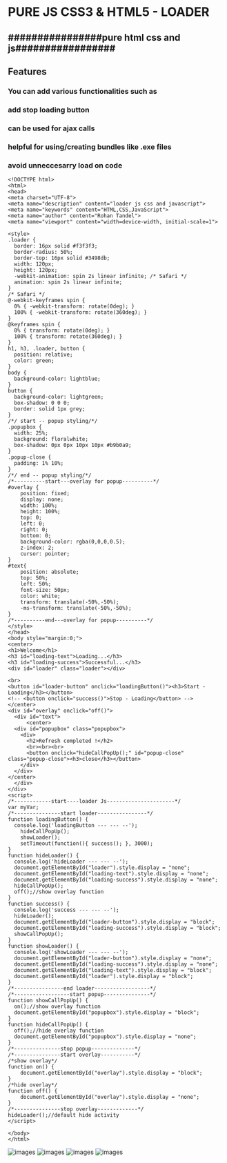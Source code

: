 # PURE JS CSS3 & HTML5 - LOADER
## ################pure html css and js#################
## Features
### You can add various functionalities such as
### add stop loading button
### can be used for ajax calls
### helpful for using/creating bundles like .exe files
### avoid unneccesarry load on code

```
<!DOCTYPE html>
<html>
<head>
<meta charset="UTF-8">
<meta name="description" content="loader js css and javascript">
<meta name="keywords" content="HTML,CSS,JavaScript">
<meta name="author" content="Rohan Tandel">
<meta name="viewport" content="width=device-width, initial-scale=1">

<style>
.loader {
  border: 16px solid #f3f3f3;
  border-radius: 50%;
  border-top: 16px solid #3498db;
  width: 120px;
  height: 120px;
  -webkit-animation: spin 2s linear infinite; /* Safari */
  animation: spin 2s linear infinite;
}
/* Safari */
@-webkit-keyframes spin {
  0% { -webkit-transform: rotate(0deg); }
  100% { -webkit-transform: rotate(360deg); }
}
@keyframes spin {
  0% { transform: rotate(0deg); }
  100% { transform: rotate(360deg); }
}
h1, h3, .loader, button {
  position: relative;
  color: green;
}
body {
  background-color: lightblue;
}
button {
  background-color: lightgreen;
  box-shadow: 0 0 0;
  border: solid 1px grey;
}
/*/ start -- popup styling/*/
.popupbox {
  width: 25%;
  background: floralwhite;
  box-shadow: 0px 0px 10px 10px #b9b0a9;
}
.popup-close {
  padding: 1% 10%;
}
/*/ end -- popup styling/*/
/*----------start---overlay for popup----------*/
#overlay {
    position: fixed;
    display: none;
    width: 100%;
    height: 100%;
    top: 0;
    left: 0;
    right: 0;
    bottom: 0;
    background-color: rgba(0,0,0,0.5);
    z-index: 2;
    cursor: pointer;
}
#text{
    position: absolute;
    top: 50%;
    left: 50%;
    font-size: 50px;
    color: white;
    transform: translate(-50%,-50%);
    -ms-transform: translate(-50%,-50%);
}
/*----------end---overlay for popup----------*/
</style>
</head>
<body style="margin:0;">
<center>
<h1>Welcome</h1>
<h3 id="loading-text">Loading...</h3>
<h3 id="loading-success">Successful...</h3>
<div id="loader" class="loader"></div>

<br>
<button id="loader-button" onclick="loadingButton()"><h3>Start - Loading</h3></button>
<!-- <button onclick="success()">Stop - Loading</button> -->
</center>
<div id="overlay" onclick="off()">
  <div id="text">
      <center>
  <div id="popupbox" class="popupbox">
    <div>
      <h2>Refresh completed !</h2>
      <br><br><br>
      <button onclick="hideCallPopUp();" id="popup-close" class="popup-close"><h3>close</h3></button>
    </div>
  </div>
</center>
  </div>
</div>
<script>
/*------------start----loader Js----------------------*/
var myVar;
/*---------------start loader----------------*/
function loadingButton() {
  console.log('loadingButton --- --- --');
    hideCallPopUp();
    showLoader();
    setTimeout(function(){ success(); }, 3000);
}
function hideLoader() {
  console.log('hideLoader --- --- --');
  document.getElementById("loader").style.display = "none";
  document.getElementById("loading-text").style.display = "none";
  document.getElementById("loading-success").style.display = "none";
  hideCallPopUp();
  off();//show overlay function 
}
function success() {
  console.log('success --- --- --');
  hideLoader();
  document.getElementById("loader-button").style.display = "block";
  document.getElementById("loading-success").style.display = "block"; 
  showCallPopUp();
}
function showLoader() {
  console.log('showLoader --- --- --');
  document.getElementById("loader-button").style.display = "none";
  document.getElementById("loading-success").style.display = "none";
  document.getElementById("loading-text").style.display = "block";
  document.getElementById("loader").style.display = "block";
}
/*----------------end loader------------------*/
/*------------------start popup---------------*/
function showCallPopUp() {
  on();//show overlay function
  document.getElementById("popupbox").style.display = "block";
}
function hideCallPopUp() {
  off();//hide overlay function
  document.getElementById("popupbox").style.display = "none";
}
/*---------------stop popup--------------*/
/*---------------start overlay-----------*/
/*show overlay*/
function on() {
    document.getElementById("overlay").style.display = "block";
}
/*hide overlay*/
function off() {
    document.getElementById("overlay").style.display = "none";
}
/*---------------stop overlay-------------*/
hideLoader();//default hide activity
</script>

</body>
</html>
```
![images](https://raw.githubusercontent.com/ROHAN-TANDEL/pure/master/Screenshot%20from%202018-11-01%2014-07-39.png)
![images](https://raw.githubusercontent.com/ROHAN-TANDEL/pure/master/Screenshot%20from%202018-11-01%2014-07-42.png)
![images](https://raw.githubusercontent.com/ROHAN-TANDEL/pure/master/Screenshot%20from%202018-11-01%2014-07-45.png)
![images](https://raw.githubusercontent.com/ROHAN-TANDEL/pure/master/Screenshot%20from%202018-11-01%2014-07-47.png)
